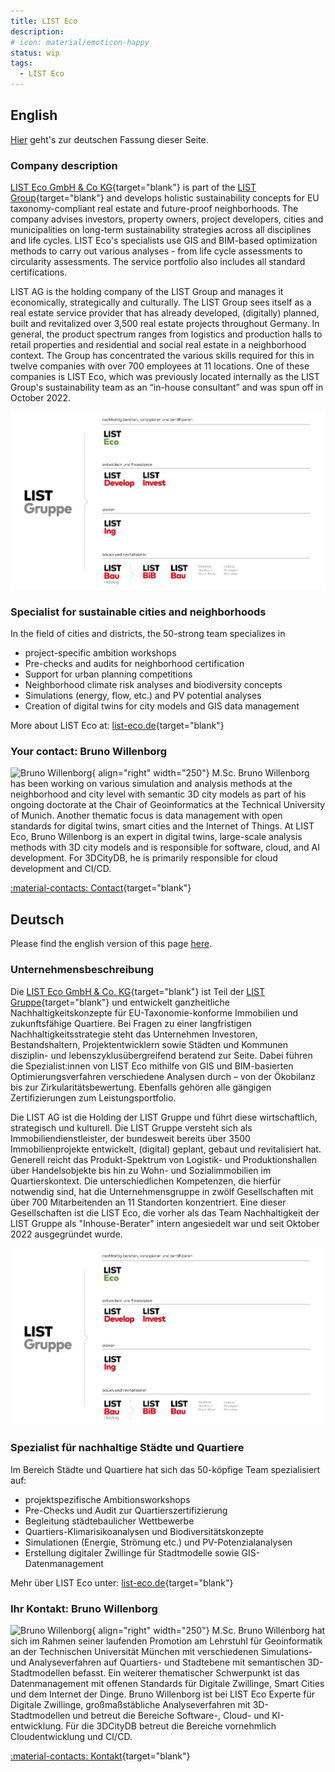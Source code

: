 ```yaml
---
title: LIST Eco
description:
# icon: material/emoticon-happy
status: wip
tags:
  - LIST Eco
---
```


## English

[Hier](#deutsch) geht's zur deutschen Fassung dieser Seite.

### Company description

[LIST Eco GmbH & Co KG](https://list-eco.de){target="blank"} is part of the [LIST Group](https://www.list-gruppe.de/){target="blank"} and develops holistic sustainability concepts for EU taxonomy-compliant real estate and future-proof neighborhoods. The company advises investors, property owners, project developers, cities and municipalities on long-term sustainability strategies across all disciplines and life cycles. LIST Eco's specialists use GIS and BIM-based optimization methods to carry out various analyses - from life cycle assessments to circularity assessments. The service portfolio also includes all standard certifications.

LIST AG is the holding company of the LIST Group and manages it economically, strategically and culturally. The LIST Group sees itself as a real estate service provider that has already developed, (digitally) planned, built and revitalized over 3,500 real estate projects throughout Germany. In general, the product spectrum ranges from logistics and production halls to retail properties and residential and social real estate in a neighborhood context. The Group has concentrated the various skills required for this in twelve companies with over 700 employees at 11 locations. One of these companies is LIST Eco, which was previously located internally as the LIST Group's sustainability team as an “in-house consultant” and was spun off in October 2022.

![List Gruppe](assets/list-gruppe.jpg)

### Specialist for sustainable cities and neighborhoods

In the field of cities and districts, the 50-strong team specializes in

- project-specific ambition workshops
- Pre-checks and audits for neighborhood certification
- Support for urban planning competitions
- Neighborhood climate risk analyses and biodiversity concepts
- Simulations (energy, flow, etc.) and PV potential analyses
- Creation of digital twins for city models and GIS data management

More about LIST Eco at: [list-eco.de](https://www.list-gruppe.de/nachhaltigkeit/list-eco/){target="blank"}

### Your contact: Bruno Willenborg

![Bruno Willenborg](assets/bwibo.jpg){ align="right" width="250"} M.Sc. Bruno Willenborg has been working on various simulation and analysis methods at the neighborhood and city level with semantic 3D city models as part of his ongoing doctorate at the Chair of Geoinformatics at the Technical University of Munich.
Another thematic focus is data management with open standards for digital twins, smart cities and the Internet of Things. At LIST Eco, Bruno Willenborg is an expert in digital twins, large-scale analysis methods with 3D city models and is responsible for software, cloud, and AI development. For 3DCityDB, he is primarily responsible for cloud development and CI/CD.

[:material-contacts: Contact](https://www.list-gruppe.de/vcard/?vcard=wgmVbxGSPWSSkE8t5PmQ4xGYZ){target="blank"}

## Deutsch

Please find the english version of this page [here](#english).

### Unternehmensbeschreibung

Die [LIST Eco GmbH & Co. KG](https://list-eco.de){target="blank"} ist Teil der [LIST Gruppe](https://www.list-gruppe.de/){target="blank"} und entwickelt ganzheitliche Nachhaltigkeitskonzepte für EU-Taxonomie-konforme Immobilien und zukunftsfähige Quartiere. Bei Fragen zu einer langfristigen Nachhaltigkeitsstrategie steht das Unternehmen Investoren, Bestandshaltern, Projektentwicklern sowie Städten und Kommunen disziplin- und lebenszyklusübergreifend beratend zur Seite. Dabei führen die Spezialist:innen von LIST Eco mithilfe von GIS und BIM-basierten Optimierungsverfahren verschiedene Analysen durch – von der Ökobilanz bis zur Zirkularitätsbewertung. Ebenfalls gehören alle gängigen Zertifizierungen zum Leistungsportfolio.

Die LIST AG ist die Holding der LIST Gruppe und führt diese wirtschaftlich, strategisch und kulturell. Die LIST Gruppe versteht sich als Immobiliendienstleister, der bundesweit bereits über 3500 Immobilienprojekte entwickelt, (digital) geplant, gebaut und revitalisiert hat. Generell reicht das Produkt-Spektrum von Logistik- und Produktionshallen über Handelsobjekte bis hin zu Wohn- und Sozialimmobilien im Quartierskontext. Die unterschiedlichen Kompetenzen, die hierfür notwendig sind, hat die Unternehmensgruppe in zwölf Gesellschaften mit über 700 Mitarbeitenden an 11 Standorten konzentriert. Eine dieser Gesellschaften ist die LIST Eco, die vorher als das Team Nachhaltigkeit der LIST Gruppe als "Inhouse-Berater" intern angesiedelt war und seit Oktober 2022 ausgegründet wurde.

![List Gruppe](assets/list-gruppe.jpg)

### Spezialist für nachhaltige Städte und Quartiere

Im Bereich Städte und Quartiere hat sich das 50-köpfige Team spezialisiert auf:

- projektspezifische Ambitionsworkshops
- Pre-Checks und Audit zur Quartierszertifizierung
- Begleitung städtebaulicher Wettbewerbe
- Quartiers-Klimarisikoanalysen und Biodiversitätskonzepte
- Simulationen (Energie, Strömung etc.) und PV-Potenzialanalysen
- Erstellung digitaler Zwillinge für Stadtmodelle sowie GIS-Datenmanagement

Mehr über LIST Eco unter: [list-eco.de](https://www.list-gruppe.de/nachhaltigkeit/list-eco/){target="blank"}

### Ihr Kontakt: Bruno Willenborg

![Bruno Willenborg](assets/bwibo.jpg){ align="right" width="250"} M.Sc. Bruno Willenborg hat sich im Rahmen seiner laufenden Promotion am Lehrstuhl für Geoinformatik an der Technischen Universität München mit verschiedenen Simulations- und Analyseverfahren auf Quartiers- und Stadtebene mit semantischen 3D-Stadtmodellen befasst.
Ein weiterer thematischer Schwerpunkt ist das Datenmanagement mit offenen Standards für Digitale Zwillinge, Smart Cities und dem Internet der Dinge. Bruno Willenborg ist bei LIST Eco Experte für Digitale Zwillinge, großmaßstäbliche Analyseverfahren mit 3D-Stadtmodellen und betreut die Bereiche Software-, Cloud- und KI-entwicklung. Für die 3DCityDB betreut die Bereiche vornehmlich Cloudentwicklung und CI/CD.

[:material-contacts: Kontakt](https://www.list-gruppe.de/vcard/?vcard=wgmVbxGSPWSSkE8t5PmQ4xGYZ){target="blank"}
